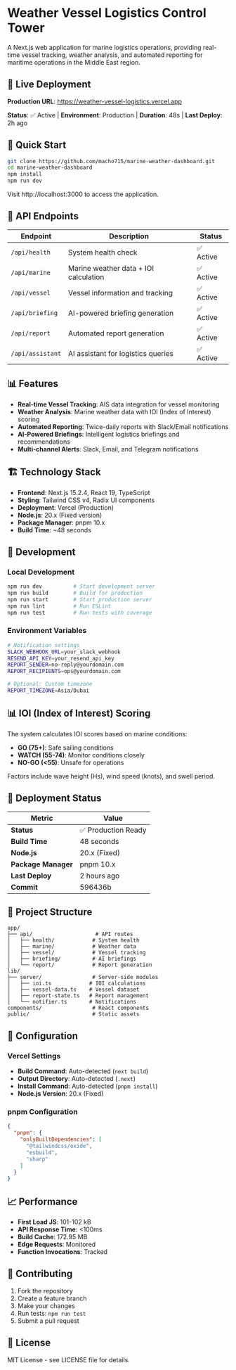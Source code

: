 # Weather Vessel Logistics Control Tower

A Next.js web application for marine logistics operations, providing real-time vessel tracking, weather analysis, and automated reporting for maritime operations in the Middle East region.

## 🚀 Live Deployment

**Production URL**: https://weather-vessel-logistics.vercel.app

**Status**: ✅ Active | **Environment**: Production | **Duration**: 48s | **Last Deploy**: 2h ago

## 🌊 Quick Start

```bash
git clone https://github.com/macho715/marine-weather-dashboard.git
cd marine-weather-dashboard
npm install
npm run dev
```

Visit http://localhost:3000 to access the application.

## 🔧 API Endpoints

| Endpoint | Description | Status |
|----------|-------------|--------|
| `/api/health` | System health check | ✅ Active |
| `/api/marine` | Marine weather data + IOI calculation | ✅ Active |
| `/api/vessel` | Vessel information and tracking | ✅ Active |
| `/api/briefing` | AI-powered briefing generation | ✅ Active |
| `/api/report` | Automated report generation | ✅ Active |
| `/api/assistant` | AI assistant for logistics queries | ✅ Active |

## 📊 Features

- **Real-time Vessel Tracking**: AIS data integration for vessel monitoring
- **Weather Analysis**: Marine weather data with IOI (Index of Interest) scoring
- **Automated Reporting**: Twice-daily reports with Slack/Email notifications
- **AI-Powered Briefings**: Intelligent logistics briefings and recommendations
- **Multi-channel Alerts**: Slack, Email, and Telegram notifications

## 🏗️ Technology Stack

- **Frontend**: Next.js 15.2.4, React 19, TypeScript
- **Styling**: Tailwind CSS v4, Radix UI components
- **Deployment**: Vercel (Production)
- **Node.js**: 20.x (Fixed version)
- **Package Manager**: pnpm 10.x
- **Build Time**: ~48 seconds

## 🔧 Development

### Local Development
```bash
npm run dev          # Start development server
npm run build        # Build for production
npm run start        # Start production server
npm run lint         # Run ESLint
npm run test         # Run tests with coverage
```

### Environment Variables
```bash
# Notification settings
SLACK_WEBHOOK_URL=your_slack_webhook
RESEND_API_KEY=your_resend_api_key
REPORT_SENDER=no-reply@yourdomain.com
REPORT_RECIPIENTS=ops@yourdomain.com

# Optional: Custom timezone
REPORT_TIMEZONE=Asia/Dubai
```

## 📊 IOI (Index of Interest) Scoring

The system calculates IOI scores based on marine conditions:

- **GO (75+)**: Safe sailing conditions
- **WATCH (55-74)**: Monitor conditions closely  
- **NO-GO (<55)**: Unsafe for operations

Factors include wave height (Hs), wind speed (knots), and swell period.

## 🚀 Deployment Status

| Metric | Value |
|--------|-------|
| **Status** | ✅ Production Ready |
| **Build Time** | 48 seconds |
| **Node.js** | 20.x (Fixed) |
| **Package Manager** | pnpm 10.x |
| **Last Deploy** | 2 hours ago |
| **Commit** | 596436b |

## 📂 Project Structure

```
app/
├── api/                    # API routes
│   ├── health/            # System health
│   ├── marine/            # Weather data
│   ├── vessel/            # Vessel tracking
│   ├── briefing/          # AI briefings
│   └── report/            # Report generation
lib/
├── server/                # Server-side modules
│   ├── ioi.ts            # IOI calculations
│   ├── vessel-data.ts    # Vessel dataset
│   ├── report-state.ts   # Report management
│   └── notifier.ts       # Notifications
components/                # React components
public/                    # Static assets
```

## 🔧 Configuration

### Vercel Settings
- **Build Command**: Auto-detected (`next build`)
- **Output Directory**: Auto-detected (`.next`)
- **Install Command**: Auto-detected (`pnpm install`)
- **Node.js Version**: 20.x (Fixed)

### pnpm Configuration
```json
{
  "pnpm": {
    "onlyBuiltDependencies": [
      "@tailwindcss/oxide",
      "esbuild", 
      "sharp"
    ]
  }
}
```

## 📈 Performance

- **First Load JS**: 101-102 kB
- **API Response Time**: <100ms
- **Build Cache**: 172.95 MB
- **Edge Requests**: Monitored
- **Function Invocations**: Tracked

## 🤝 Contributing

1. Fork the repository
2. Create a feature branch
3. Make your changes
4. Run tests: `npm run test`
5. Submit a pull request

## 📄 License

MIT License - see LICENSE file for details.
